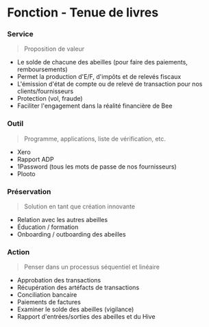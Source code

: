 # Fonction - Tenue de livres
### Service
> Proposition de valeur
- Le solde de chacune des abeilles (pour faire des paiements, remboursements)
- Permet la production d'E/F, d'impôts et de relevés fiscaux
- L'émission d'état de compte ou de relevé de transaction pour nos clients/fournisseurs
- Protection (vol, fraude)
- Faciliter l'engagement dans la réalité financière de Bee
### Outil
> Programme, applications, liste de vérification, etc.
- Xero
- Rapport ADP
- 1Password (tous les mots de passe de nos fournisseurs)
- Plooto
### Préservation
> Solution en tant que création innovante
- Relation avec les autres abeilles
- Éducation / formation
- Onboarding / outboarding des abeilles
### Action
> Penser dans un processus séquentiel et linéaire
- Approbation des transactions
- Récupération des artéfacts de transactions
- Conciliation bancaire
- Paiements de factures
- Examiner le solde des abeilles (vigilance)
- Rapport d'entrées/sorties des abeilles et du Hive
